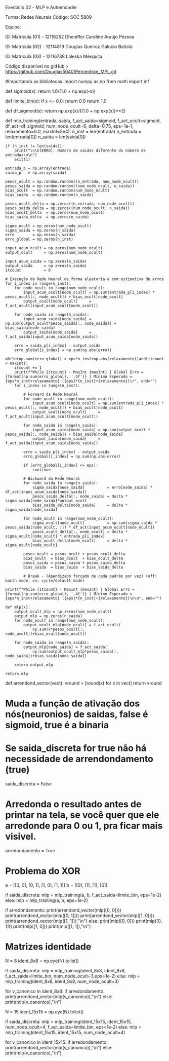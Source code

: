 Exercício 02 - MLP e Autoencoder 

Turma: Redes Neurais Código: SCC 5809

Equipe:

ID. Matricula (01) - 12116252 Dheniffer Caroline Araújo Pessoa

ID. Matricula (02) - 12114819 Douglas Queiroz Galucio Batista

ID. Matricula (03) - 12116738 Laleska Mesquita



Código disponível no gitHub > https://github.com/Douglas5040/Perceptron_MPL.git




#Importando as bibliotecas
import numpy as np
from math import inf


def sigmoid(x):
    return 1.0/(1.0 + np.exp(-x))


def limite_bin(x):
    if x <= 0.0:
        return 0.0
    return 1.0


def df_sigmoid(x):
    return np.exp(x)/((1.0 + np.exp(x))**2)



def mlp_training(entrada, saida, f_act_saida=sigmoid, f_act_ocult=sigmoid, df_act=df_sigmoid, num_node_ocult=6, delta=0.75, eps=1e-1, relaxamento=0.0, maxInt=5e4):
    n_inst    = len(entrada)
    n_entrada = len(entrada[0])
    n_saida   = len(saida[0])

    if (n_inst != len(saida)):
        print("\n\n[ERRO]: Número de saidas diferente do número de entradas\n\n")
        exit(1)

    entrada_p = np.array(entrada)
    saida_p   = np.array(saida)

    pesos_ocult = np.random.random((n_entrada, num_node_ocult))
    pesos_saida = np.random.random((num_node_ocult, n_saida))
    bias_ocult  = np.random.random(num_node_ocult)
    bias_saida  = np.random.random(n_saida)

    pesos_ocult_delta = np.zeros((n_entrada, num_node_ocult))
    pesos_saida_delta = np.zeros((num_node_ocult, n_saida))
    bias_ocult_delta  = np.zeros(num_node_ocult)
    bias_saida_delta  = np.zeros(n_saida)

    sigma_ocult = np.zeros(num_node_ocult)
    sigma_saida = np.zeros(n_saida)
    erro        = np.zeros(n_saida)
    erro_global = np.zeros(n_inst)

    input_acum_ocult = np.zeros(num_node_ocult)
    output_ocult     = np.zeros(num_node_ocult)

    input_acum_saida = np.zeros(n_saida)
    output_saida     = np.zeros(n_saida)
    itcount          = 0

    # Execução da Rede Neural de forma aleatoria e com estimativa de erros
    for i_index in range(n_inst):
        for node_ocult in range(num_node_ocult):
            input_acum_ocult[node_ocult] = np.sum(entrada_p[i_index] * pesos_ocult[:, node_ocult]) + bias_ocult[node_ocult]
            output_ocult[node_ocult]     = f_act_ocult(input_acum_ocult[node_ocult])

        for node_saida in range(n_saida):
            input_acum_saida[node_saida] = np.sum(output_ocult*pesos_saida[:, node_saida]) + bias_saida[node_saida]
            output_saida[node_saida]     = f_act_saida(input_acum_saida[node_saida])

        erro = saida_p[i_index] - output_saida
        erro_global[i_index] = np.sum(np.abs(erro))

    while(np.sum(erro_global) > eps*n_inst+np.abs(relaxamento))and(itcount < maxInt):
        itcount += 1
        print(f"While {itcount} - MaxInt {maxInt} | Global Erro = {format(np.sum(erro_global), '.5f')} | Mínimo Esperado = {eps*n_inst+relaxamento} ({eps}*{n_inst}+{relaxamento})\r", end="")
        for i_index in range(n_inst):

            # Forward da Rede Neural
            for node_ocult in range(num_node_ocult):
                input_acum_ocult[node_ocult] = np.sum(entrada_p[i_index] * pesos_ocult[:, node_ocult]) + bias_ocult[node_ocult]
                output_ocult[node_ocult]     = f_act_ocult(input_acum_ocult[node_ocult])

            for node_saida in range(n_saida):
                input_acum_saida[node_saida] = np.sum(output_ocult * pesos_saida[:, node_saida]) + bias_saida[node_saida]
                output_saida[node_saida]     = f_act_saida(input_acum_saida[node_saida])

            erro = saida_p[i_index] - output_saida
            erro_global[i_index] = np.sum(np.abs(erro))

            if (erro_global[i_index] <= eps):
                continue

            # Backward da Rede Neural
            for node_saida in range(n_saida):
                sigma_saida[node_saida]          = erro[node_saida] * df_act(input_acum_saida[node_saida])
                pesos_saida_delta[:, node_saida] = delta * sigma_saida[node_saida]*output_ocult
                bias_saida_delta[node_saida]     = delta * sigma_saida[node_saida]

            for node_ocult in range(num_node_ocult):
                sigma_ocult[node_ocult]          = np.sum(sigma_saida * pesos_saida[node_ocult, :]) * df_act(input_acum_ocult[node_ocult])
                pesos_ocult_delta[:, node_ocult] = delta * sigma_ocult[node_ocult] * entrada_p[i_index]
                bias_ocult_delta[node_ocult]     = delta * sigma_ocult[node_ocult]

            pesos_ocult = pesos_ocult + pesos_ocult_delta
            bias_ocult  = bias_ocult  + bias_ocult_delta
            pesos_saida = pesos_saida + pesos_saida_delta
            bias_saida  = bias_saida  + bias_saida_delta

            # Break - (Apendizado forçado de cada padrão por vez) (off: bacth mode, on: cycle/default mode)

    print(f"While {itcount} - MaxInt {maxInt} | Global Erro = {format(np.sum(erro_global), '.4f')} | Mínimo Esperado = {eps*n_inst+relaxamento} ({eps}*{n_inst}+{relaxamento})\n\n", end="")

    def mlp(x):
        output_ocult_mlp = np.zeros(num_node_ocult)
        output_mlp = np.zeros(n_saida)
        for node_ocult in range(num_node_ocult):
            output_ocult_mlp[node_ocult] = f_act_ocult(
                np.sum(x*pesos_ocult[:, node_ocult])+bias_ocult[node_ocult])

        for node_saida in range(n_saida):
            output_mlp[node_saida] = f_act_saida(
                np.sum(output_ocult_mlp*pesos_saida[:, node_saida])+bias_saida[node_saida])

        return output_mlp

    return mlp


def arrendond_vector(vect):
	vround = [round(x) for x in vect]
	return vround



# Muda a função de ativação dos nós(neuronios) de saidas, false é sigmoid, true é a binaria
# Se saida_discreta for true não há necessidade de arrendondamento (true)
saida_discreta = False

# Arredonda o resultado antes de printar na tela, se você quer que ele arredonde para 0 ou 1, pra ficar mais visivel.
arredondamento = True




#   Problema do XOR


a = [[0, 0], [0, 1], [1, 0], [1, 1]]
b = [[0], [1], [1], [0]]

if saida_discreta:
    mlp = mlp_training(a, b, f_act_saida=limite_bin, eps=1e-2)
else:
    mlp = mlp_training(a, b, eps=1e-2)

if arredondamento:
    print(arrendond_vector(mlp([0, 0])))
    print(arrendond_vector(mlp([0, 1])))
    print(arrendond_vector(mlp([1, 0])))
    print(arrendond_vector(mlp([1, 1])),"\n")
else:
    print(mlp([0, 0]))
    print(mlp([0, 1]))
    print(mlp([1, 0]))
    print(mlp([1, 1]),"\n")


#   Matrizes identidade

N = 8
ident_8x8 = np.eye(N).tolist()


if saida_discreta:
    mlp = mlp_training(ident_8x8, ident_8x8, f_act_saida=limite_bin, num_node_ocult=3,eps=1e-2)
else:
    mlp = mlp_training(ident_8x8, ident_8x8, num_node_ocult=3)


for v_canonico in ident_8x8:
    if arredondamento:
        print(arrendond_vector(mlp(v_canonico)),"\n")
    else:
        print(mlp(v_canonico),"\n")




N = 15
ident_15x15 = np.eye(N).tolist()

if saida_discreta:
    mlp = mlp_training(ident_15x15, ident_15x15, num_node_ocult=4, f_act_saida=limite_bin, eps=1e-2)
else:
    mlp = mlp_training(ident_15x15, ident_15x15, num_node_ocult=4)

for v_canonico in ident_15x15:
    if arredondamento:
        print(arrendond_vector(mlp(v_canonico)),"\n")
    else:
        print(mlp(v_canonico),"\n")